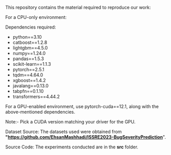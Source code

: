 This repository contains the material required to reproduce our work:

For a CPU-only environment:             

Dependencies required:

  - python==3.10
  - catboost==1.2.8
  - lightgbm==4.5.0
  - numpy==1.24.0
  - pandas==1.5.3
  - scikit-learn==1.1.3
  - pytorch==2.5.1
  - tqdm==4.64.0
  - xgboost==1.4.2
  - javalang==0.13.0
  - tabpfn==0.1.10
  - transformers==4.44.2


For a GPU-enabled environment, use pytorch-cuda==12.1, along with the above-mentioned dependencies.

Note:- Pick a CUDA version matching your driver for the GPU.


Dataset Source: The datasets used were obtained from **"https://github.com/EhsanMashhadi/ISSRE2023-BugSeverityPrediction**".

Source Code: The experiments conducted are in the **src** folder. 
